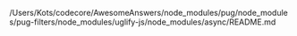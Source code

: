 /Users/Kots/codecore/AwesomeAnswers/node_modules/pug/node_modules/pug-filters/node_modules/uglify-js/node_modules/async/README.md